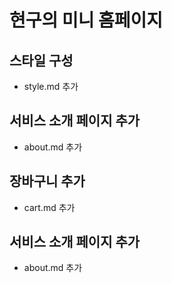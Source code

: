 # 현구의 미니 홈페이지

## 스타일 구성
- style.md 추가

## 서비스 소개 페이지 추가
- about.md 추가

## 장바구니 추가
- cart.md 추가

## 서비스 소개 페이지 추가
- about.md 추가
